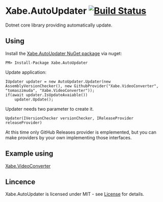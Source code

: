 # Xabe.AutoUpdater  [![Build Status](https://travis-ci.org/tomaszzmuda/Xabe.AutoUpdater.svg?branch=master)](https://travis-ci.org/tomaszzmuda/Xabe.AutoUpdater)

Dotnet core library providing automatically update.

## Using ##

Install the [Xabe.AutoUpdater NuGet package](https://www.nuget.org/packages/Xabe.AutoUpdater) via nuget:

	PM> Install-Package Xabe.AutoUpdater
	
Update application:

	IUpdater updater = new AutoUpdater.Updater(new AssemblyVersionChecker(), new GithubProvider("Xabe.VideoConverter", "tomaszzmuda", "Xabe.VideoConverter"));
	if(await updater.IsUpdateAvaiable())
		updater.Update();
	
Updater needs two parameter to create it.

	Updater(IVersionChecker versionChecker, IReleaseProvider releaseProvider)

At this time only GitHub Releases provider is emplemented, but you can make providers by your own implementing those interfaces.

## Example using ##

[Xabe.VideoConverter](https://github.com/tomaszzmuda/Xabe.VideoConverter/blob/master/Xabe.VideoConverter/Updater.cs)

## Lincence ## 

Xabe.AutoUpdater is licensed under MIT - see [License](LICENSE.md) for details.
